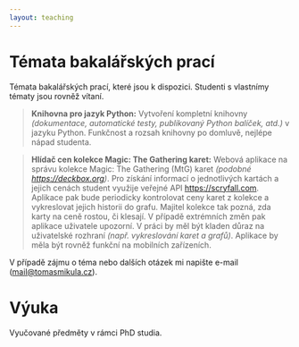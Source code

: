 ```yaml
---
layout: teaching
---
```


# Témata bakalářských prací
Témata bakalářských prací, které jsou k dispozici. Studenti s vlastnímy tématy jsou rovněž vítaní.

> **Knihovna pro jazyk Python:**
> Vytvoření kompletní knihovny *(dokumentace, automatické testy, publikovaný Python balíček, atd.)* v jazyku Python.
> Funkčnost a rozsah knihovny po domluvě, nejlépe nápad studenta.

> **Hlídač cen kolekce Magic: The Gathering karet:**
> Webová aplikace na správu kolekce Magic: The Gathering (MtG) karet *(podobné https://deckbox.org)*. Pro získání informací o jednotlivých kartách a jejich cenách student využije veřejné API https://scryfall.com. Aplikace pak bude periodicky kontrolovat ceny karet z kolekce a vykreslovat jejich historii do grafu. Majitel kolekce tak pozná, zda karty na ceně rostou, či klesají. V případě extrémních změn pak aplikace uživatele upozorní. V práci by měl být kladen důraz na uživatelské rozhraní *(např. vykreslování karet a grafů)*. Aplikace by měla být rovněž funkční na mobilních zařízeních.

V případě zájmu o téma nebo dalších otázek mi napište e-mail ([mail@tomasmikula.cz](mailto:mail@tomasmikula.cz)).


# Výuka

Vyučované předměty v rámci PhD studia.
